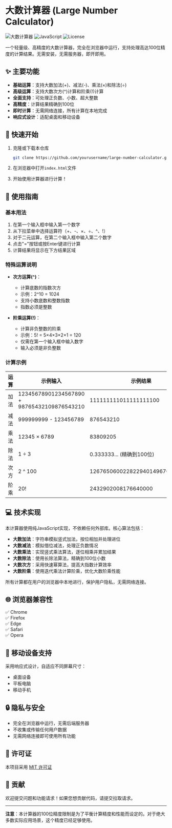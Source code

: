 # 大数计算器 (Large Number Calculator)

![大数计算器](https://img.shields.io/badge/精度-100位-brightgreen)
![JavaScript](https://img.shields.io/badge/JavaScript-纯前端-yellow)
![License](https://img.shields.io/badge/License-MIT-blue)

一个轻量级、高精度的大数计算器，完全在浏览器中运行，支持处理高达100位精度的计算结果。无需安装，无需服务器，即开即用。

## ✨ 主要功能

- **基础运算**：支持大数加法(+)、减法(-)、乘法(×)和除法(÷)
- **高级运算**：支持大数次方(^)计算和阶乘(!)计算
- **全面支持**：可处理正负数、小数、超大整数
- **高精度**：计算结果精确到100位
- **即时计算**：无需网络连接，所有计算在本地完成
- **响应式设计**：适配桌面和移动设备

## 🚀 快速开始

1. 克隆或下载本仓库
   ```bash
   git clone https://github.com/yourusername/large-number-calculator.git
   ```

2. 在浏览器中打开`index.html`文件

3. 开始使用计算器进行计算！

## 📖 使用指南

### 基本用法

1. 在第一个输入框中输入第一个数字
2. 从下拉菜单中选择运算符（+、-、×、÷、^、!）
3. 对于二元运算，在第二个输入框中输入第二个数字
4. 点击"="按钮或按Enter键进行计算
5. 计算结果将显示在下方结果区域

### 特殊运算说明

- **次方运算(^)**：
  - 计算底数的指数次方
  - 示例：2^10 = 1024
  - 支持小数底数和整数指数
  - 指数必须是整数

- **阶乘运算(!)**：
  - 计算非负整数的阶乘
  - 示例：5! = 5×4×3×2×1 = 120
  - 仅需在第一个输入框中输入数字
  - 输入必须是非负整数

### 计算示例

| 运算 | 示例输入 | 示例结果 |
|------|---------|---------|
| 加法 | 12345678901234567890 + 98765432109876543210 | 111111111011111111100 |
| 减法 | 999999999 - 123456789 | 876543210 |
| 乘法 | 12345 × 6789 | 83809205 |
| 除法 | 1 ÷ 3 | 0.333333... (精确到100位) |
| 次方 | 2 ^ 100 | 1267650600228229401496703205376 |
| 阶乘 | 20! | 2432902008176640000 |

## 💻 技术实现

本计算器使用纯JavaScript实现，不依赖任何外部库。核心算法包括：

- **大数加法**：字符串模拟竖式加法，按位相加并处理进位
- **大数减法**：模拟借位减法，处理正负数情况
- **大数乘法**：实现竖式乘法算法，逐位相乘并累加结果
- **大数除法**：使用长除法算法，精确到100位小数
- **大数次方**：采用快速幂算法，提高大指数计算效率
- **大数阶乘**：使用迭代乘法计算阶乘，优化大数阶乘性能

所有计算都在用户的浏览器中本地进行，保护用户隐私，无需网络连接。

## 🌐 浏览器兼容性

✅ Chrome  
✅ Firefox  
✅ Edge  
✅ Safari  
✅ Opera  

## 📱 移动设备支持

采用响应式设计，自适应不同屏幕尺寸：
- 桌面设备
- 平板电脑
- 移动手机

## 🔒 隐私与安全

- 完全在浏览器中运行，无需后端服务器
- 不收集或传输任何用户数据
- 无需网络连接即可使用所有功能

## 📄 许可证

本项目采用 [MIT 许可证](LICENSE)

## 🤝 贡献

欢迎提交问题和功能请求！如果您想贡献代码，请提交拉取请求。

---

**注意**：本计算器的100位精度限制是为了平衡计算精度和性能而设定的。对于绝大多数实际应用场景，这个精度已经足够使用。 